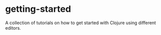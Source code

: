 getting-started
===============

A collection of tutorials on how to get started with Clojure using different editors.
